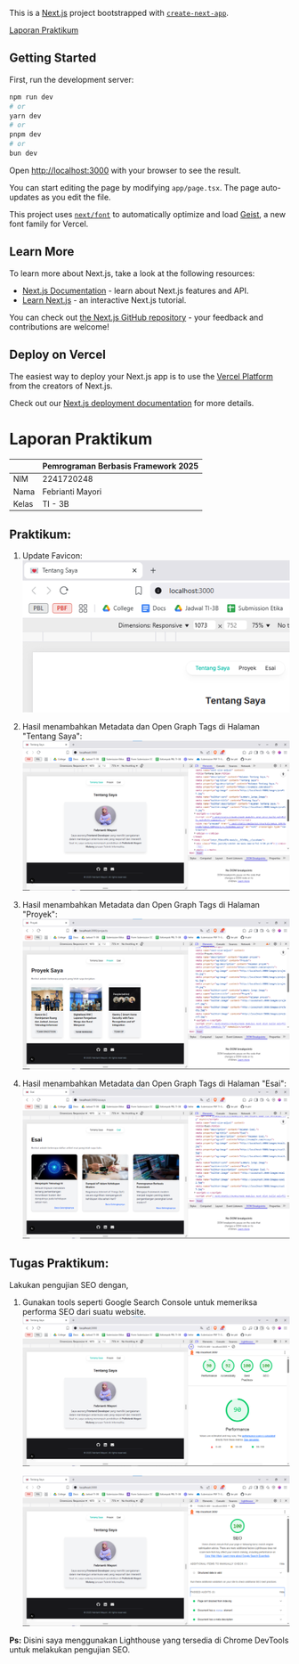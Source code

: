 This is a [Next.js](https://nextjs.org) project bootstrapped with [`create-next-app`](https://nextjs.org/docs/app/api-reference/cli/create-next-app).

[Laporan Praktikum](#laporan-praktikum)

## Getting Started

First, run the development server:

```bash
npm run dev
# or
yarn dev
# or
pnpm dev
# or
bun dev
```

Open [http://localhost:3000](http://localhost:3000) with your browser to see the result.

You can start editing the page by modifying `app/page.tsx`. The page auto-updates as you edit the file.

This project uses [`next/font`](https://nextjs.org/docs/app/building-your-application/optimizing/fonts) to automatically optimize and load [Geist](https://vercel.com/font), a new font family for Vercel.

## Learn More

To learn more about Next.js, take a look at the following resources:

- [Next.js Documentation](https://nextjs.org/docs) - learn about Next.js features and API.
- [Learn Next.js](https://nextjs.org/learn) - an interactive Next.js tutorial.

You can check out [the Next.js GitHub repository](https://github.com/vercel/next.js) - your feedback and contributions are welcome!

## Deploy on Vercel

The easiest way to deploy your Next.js app is to use the [Vercel Platform](https://vercel.com/new?utm_medium=default-template&filter=next.js&utm_source=create-next-app&utm_campaign=create-next-app-readme) from the creators of Next.js.

Check out our [Next.js deployment documentation](https://nextjs.org/docs/app/building-your-application/deploying) for more details.

# Laporan Praktikum
|  | Pemrograman Berbasis Framework 2025 |
|--|--|
| NIM |  2241720248|
| Nama |  Febrianti Mayori |
| Kelas | TI - 3B |

## Praktikum: 
1. Update Favicon:
  ![alt text](../website-pribadi/assets-report/Praktikum.png)

2. Hasil menambahkan Metadata dan Open Graph Tags di Halaman "Tentang Saya":
  ![alt text](../website-pribadi/assets-report/P1.png)

3. Hasil menambahkan Metadata dan Open Graph Tags di Halaman "Proyek":
  ![alt text](../website-pribadi/assets-report/P2.png)

4. Hasil menambahkan Metadata dan Open Graph Tags di Halaman "Esai":
  ![alt text](../website-pribadi/assets-report/P3.png)

## Tugas Praktikum:
Lakukan pengujian SEO dengan,
1. Gunakan tools seperti Google Search Console untuk memeriksa performa SEO dari suatu website.
   ![alt text](../website-pribadi/assets-report/TP1.png)

   ![alt text](../website-pribadi/assets-report/TP1-2.png)

**Ps:**
Disini saya menggunakan Lighthouse yang tersedia di Chrome DevTools untuk melakukan pengujian SEO.